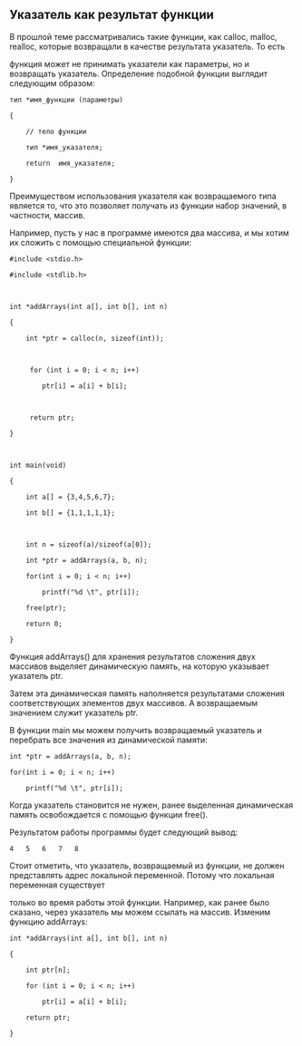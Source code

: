 ## Указатель как результат функции

В прошлой теме рассматривались такие функции, как calloc, malloc, realloc, которые возвращали в качестве результата указатель. То есть 

функция может не принимать указатели как параметры, но и возвращать указатель. Определение подобной функции выглядит следующим образом:

```
тип *имя_функции (параметры) 

{

	// тело функции

	тип *имя_указателя;

	return  имя_указателя;

}
```

Преимуществом использования указателя как возвращаемого типа является то, что это позволяет получать из функции набор значений, в частности, массив. 

Например, пусть у нас в программе имеются два массива, и мы хотим их сложить с помощью специальной функции:

```
#include <stdio.h>

#include <stdlib.h>

 

int *addArrays(int a[], int b[], int n) 

{

    int *ptr = calloc(n, sizeof(int)); 

 

     for (int i = 0; i < n; i++)

        ptr[i] = a[i] + b[i];

 

     return ptr;

}

 

int main(void)

{

    int a[] = {3,4,5,6,7};

    int b[] = {1,1,1,1,1};

 

    int n = sizeof(a)/sizeof(a[0]);

    int *ptr = addArrays(a, b, n);

    for(int i = 0; i < n; i++)

        printf("%d \t", ptr[i]);

    free(ptr);

    return 0;

}
```

Функция addArrays() для хранения результатов сложения двух массивов выделяет динамическую память, на которую указывает указатель ptr. 

Затем эта динамическая память наполняется результатами сложения соответствующих элементов двух массивов. А возвращаемым значением служит указатель ptr.

В функции main мы можем получить возвращаемый указатель и перебрать все значения из динамической памяти:

```
int *ptr = addArrays(a, b, n);

for(int i = 0; i < n; i++)

    printf("%d \t", ptr[i]);
```

Когда указатель становится не нужен, ранее выделенная динамическая память освобождается с помощью функции free().

Результатом работы программы будет следующий вывод:

```
4	5	6 	7	8
```

Стоит отметить, что указатель, возвращаемый из функции, не должен представлять адрес локальной переменной. Потому что локальная переменная существует 

только во время работы этой функции. Например, как ранее было сказано, через указатель мы можем ссылать на массив. Изменим функцию addArrays:

```
int *addArrays(int a[], int b[], int n) 

{

	int ptr[n];

    for (int i = 0; i < n; i++)

		ptr[i] = a[i] + b[i];

    return ptr;

}
```

